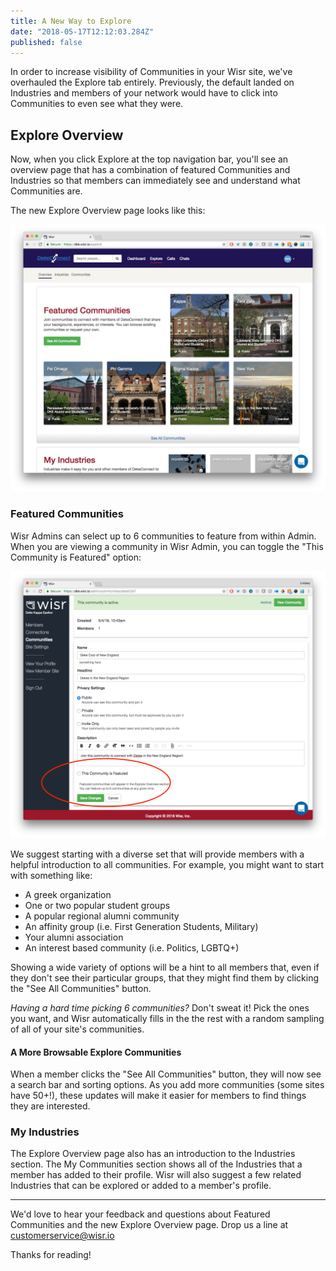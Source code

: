 ```yaml
---
title: A New Way to Explore
date: "2018-05-17T12:12:03.284Z"
published: false
---
```


In order to increase visibility of Communities in your Wisr site, we've overhauled the Explore tab entirely. Previously, the default landed on Industries and members of your network would have to click into Communities to even see what they were.

## Explore Overview

Now, when you click Explore at the top navigation bar, you'll see an overview page that has a combination of featured Communities and Industries so that members can immediately see and understand what Communities are.

The new Explore Overview page looks like this:

![Wisr explore overview page showing 6 featured communities](./explore-overview.png)

### Featured Communities

Wisr Admins can select up to 6 communities to feature from within Admin. When you are viewing a community in Wisr Admin, you can toggle the "This Community is Featured" option:

![Wisr admin community detail page with a circle around the "This community is featured" toggle](./admin-community-detail.png)

We suggest starting with a diverse set that will provide members with a helpful introduction to all communities. For example, you might want to start with something like:

- A greek organization
- One or two popular student groups
- A popular regional alumni community
- An affinity group (i.e. First Generation Students, Military)
- Your alumni association
- An interest based community (i.e. Politics, LGBTQ+)

Showing a wide variety of options will be a hint to all members that, even if they don't see their particular groups, that they might find them by clicking the "See All Communities" button.

_Having a hard time picking 6 communities?_ Don't sweat it! Pick the ones you want, and Wisr automatically fills in the the rest with a random sampling of all of your site's communities.

#### A More Browsable Explore Communities

When a member clicks the "See All Communities" button, they will now see a search bar and sorting options. As you add more communities (some sites have 50+!), these updates will make it easier for members to find things they are interested.

### My Industries

The Explore Overview page also has an introduction to the Industries section. The My Communities section shows all of the Industries that a member has added to their profile. Wisr will also suggest a few related Industries that can be explored or added to a member's profile.

---

We'd love to hear your feedback and questions about Featured Communities and the new Explore Overview page. Drop us a line at <a href="customerservice@wisr.io">customerservice@wisr.io</a>

Thanks for reading!
